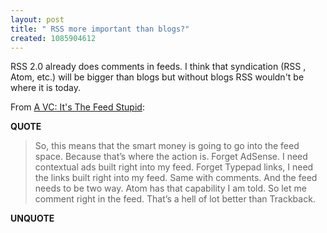 ```yaml
---
layout: post
title: " RSS more important than blogs?"
created: 1085904612
---
```

RSS 2.0 already does comments in feeds.  I think that syndication (RSS , Atom, etc.) will be bigger than blogs but without blogs RSS wouldn't be where it is today.

From <a href="http://avc.blogs.com/a_vc/2004/05/its_the_feed_st.html">A VC: It's The Feed Stupid</a>:
<p><strong>QUOTE</strong></p><blockquote>So, this means that the smart money is going to go into the feed space. Because that&#8217;s where the action is. Forget AdSense. I need contextual ads built right into my feed. Forget Typepad links, I need the links built right into my feed. Same with comments. And the feed needs to be two way. Atom has that capability I am told. So let me comment right in the feed. That&#8217;s a hell of lot better than Trackback.</blockquote><p><strong>UNQUOTE</strong></p>

